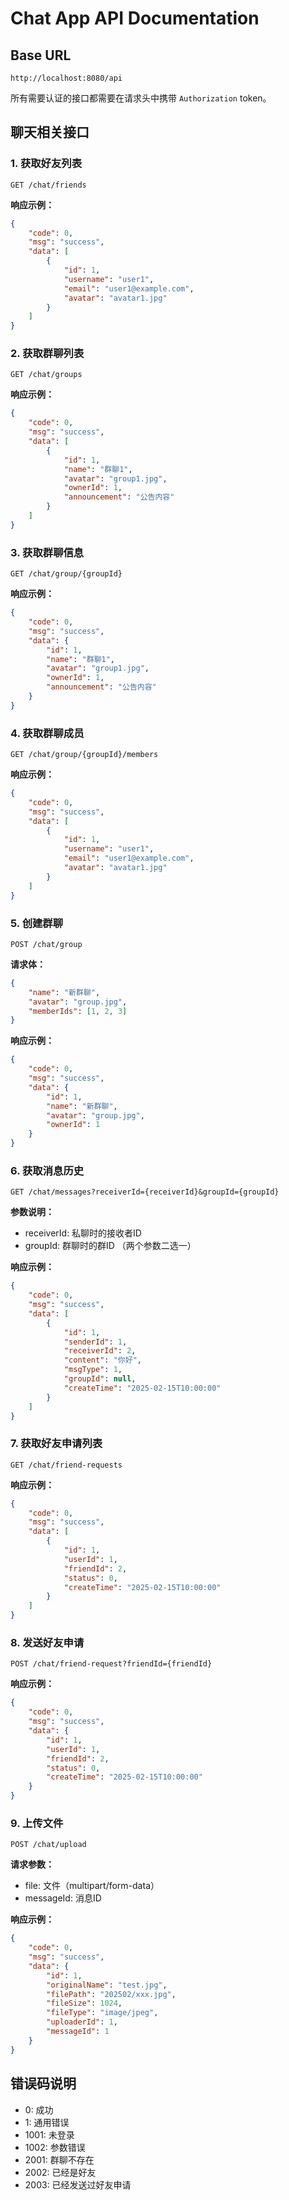 # Chat App API Documentation

## Base URL
```
http://localhost:8080/api
```

所有需要认证的接口都需要在请求头中携带 `Authorization` token。

## 聊天相关接口

### 1. 获取好友列表
```
GET /chat/friends
```
**响应示例：**
```json
{
    "code": 0,
    "msg": "success",
    "data": [
        {
            "id": 1,
            "username": "user1",
            "email": "user1@example.com",
            "avatar": "avatar1.jpg"
        }
    ]
}
```

### 2. 获取群聊列表
```
GET /chat/groups
```
**响应示例：**
```json
{
    "code": 0,
    "msg": "success",
    "data": [
        {
            "id": 1,
            "name": "群聊1",
            "avatar": "group1.jpg",
            "ownerId": 1,
            "announcement": "公告内容"
        }
    ]
}
```

### 3. 获取群聊信息
```
GET /chat/group/{groupId}
```
**响应示例：**
```json
{
    "code": 0,
    "msg": "success",
    "data": {
        "id": 1,
        "name": "群聊1",
        "avatar": "group1.jpg",
        "ownerId": 1,
        "announcement": "公告内容"
    }
}
```

### 4. 获取群聊成员
```
GET /chat/group/{groupId}/members
```
**响应示例：**
```json
{
    "code": 0,
    "msg": "success",
    "data": [
        {
            "id": 1,
            "username": "user1",
            "email": "user1@example.com",
            "avatar": "avatar1.jpg"
        }
    ]
}
```

### 5. 创建群聊
```
POST /chat/group
```
**请求体：**
```json
{
    "name": "新群聊",
    "avatar": "group.jpg",
    "memberIds": [1, 2, 3]
}
```
**响应示例：**
```json
{
    "code": 0,
    "msg": "success",
    "data": {
        "id": 1,
        "name": "新群聊",
        "avatar": "group.jpg",
        "ownerId": 1
    }
}
```

### 6. 获取消息历史
```
GET /chat/messages?receiverId={receiverId}&groupId={groupId}
```
**参数说明：**
- receiverId: 私聊时的接收者ID
- groupId: 群聊时的群ID
（两个参数二选一）

**响应示例：**
```json
{
    "code": 0,
    "msg": "success",
    "data": [
        {
            "id": 1,
            "senderId": 1,
            "receiverId": 2,
            "content": "你好",
            "msgType": 1,
            "groupId": null,
            "createTime": "2025-02-15T10:00:00"
        }
    ]
}
```

### 7. 获取好友申请列表
```
GET /chat/friend-requests
```
**响应示例：**
```json
{
    "code": 0,
    "msg": "success",
    "data": [
        {
            "id": 1,
            "userId": 1,
            "friendId": 2,
            "status": 0,
            "createTime": "2025-02-15T10:00:00"
        }
    ]
}
```

### 8. 发送好友申请
```
POST /chat/friend-request?friendId={friendId}
```
**响应示例：**
```json
{
    "code": 0,
    "msg": "success",
    "data": {
        "id": 1,
        "userId": 1,
        "friendId": 2,
        "status": 0,
        "createTime": "2025-02-15T10:00:00"
    }
}
```

### 9. 上传文件
```
POST /chat/upload
```
**请求参数：**
- file: 文件（multipart/form-data）
- messageId: 消息ID

**响应示例：**
```json
{
    "code": 0,
    "msg": "success",
    "data": {
        "id": 1,
        "originalName": "test.jpg",
        "filePath": "202502/xxx.jpg",
        "fileSize": 1024,
        "fileType": "image/jpeg",
        "uploaderId": 1,
        "messageId": 1
    }
}
```

## 错误码说明
- 0: 成功
- 1: 通用错误
- 1001: 未登录
- 1002: 参数错误
- 2001: 群聊不存在
- 2002: 已经是好友
- 2003: 已经发送过好友申请
